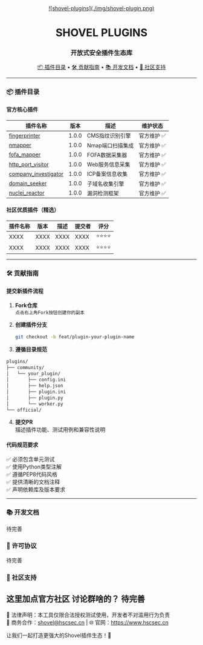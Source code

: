 
<div align="center">
  <a href="https://github.com/diamond-shovel/diamond-shovel">
    ![shovel-plugins](./img/shovel-plugin.png)
  </a>
  <h1>
    <b>SHOVEL PLUGINS</b>
  </h1>
  
  <h3>开放式安全插件生态库</h3>


<p align="center">
    <a href="#-插件目录">📦 插件目录</a> •
    <a href="#-贡献指南">🛠️ 贡献指南</a> •
    <a href="#-开发文档">📚 开发文档</a> •
    <a href="#-社区支持">💬 社区支持</a>
</p>
</div>

---

### 📦 插件目录

#### 官方核心插件

| 插件名称 | 版本 | 描述 | 维护状态 |
|---------|------|------|---------|
| [fingerprinter](plugins/official/fingerprinter) | 1.0.0 | CMS指纹识别引擎 | 官方维护 ✅ |
| [nmapper](plugins/official/nmapper) | 1.0.0 | Nmap端口扫描集成 | 官方维护 ✅ |
| [fofa_mapper](plugins/official/fofa_mapper) | 1.0.0 | FOFA数据采集器 | 官方维护 ✅ |
| [http_port_visitor](plugins/official/http_port_visitor) | 1.0.0 | Web服务信息采集 | 官方维护 ✅ |
| [company_investigator](plugins/official/company_investigator) | 1.0.0 | ICP备案信息收集 | 官方维护 ✅ |
| [domain_seeker](plugins/official/domain_seeker) | 1.0.0 | 子域名收集引擎 | 官方维护 ✅ |
| [nuclei_reactor](plugins/official/nuclei_reactor) | 1.0.0 | 漏洞检测框架 | 官方维护 ✅ |

#### 社区优质插件（精选）

| 插件名称 | 版本 | 描述 | 提交者 | 评分 |
|---------|------|------|--------|-----|
|XXXX| XXXX| XXXX |XXXX | ⭐⭐⭐⭐ |
| XXXX| XXXX| XXXX | XXXX| ⭐⭐⭐⭐ |
---

### 🛠️ 贡献指南

#### 提交新插件流程

1. **Fork仓库**  
   `点击右上角Fork按钮创建你的副本`

2. **创建插件分支**  
   ```bash
   git checkout -b feat/plugin-your-plugin-name
   ```

3. **遵循目录规范**  
```tree
plugins/
├── community/
│   └── your_plugin/
│       ├── config.ini
│       ├── help.json
│       ├── plugin.ini
│       ├── plugin.py
│       └── worker.py
└── official/
```

4. **提交PR**  
   描述插件功能、测试用例和兼容性说明

#### 代码规范要求

✅ 必须包含单元测试  
✅ 使用Python类型注解  
✅ 遵循PEP8代码风格  
✅ 提供清晰的文档注释  
✅ 声明依赖库及版本要求  

---

### 📚 开发文档

待完善



### 📜 许可协议
待完善

### 💬 社区支持
这里加点官方社区 讨论群啥的？
待完善
---

📌 法律声明：本工具仅限合法授权测试使用，开发者不对滥用行为负责<br> 
📧 商务合作：shovel@hscsec.cn | 🌐 官网：https://www.hscsec.cn


让我们一起打造更强大的Shovel插件生态！🚀

